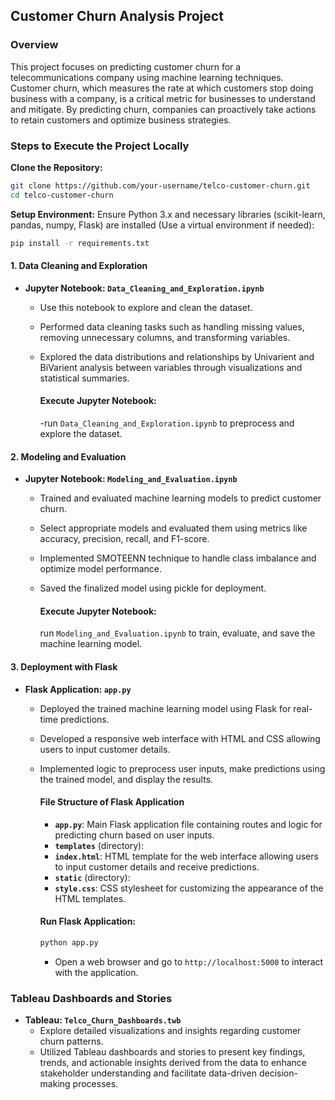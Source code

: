 
## Customer Churn Analysis Project

### Overview
This project focuses on predicting customer churn for a telecommunications company using machine learning techniques. Customer churn, which measures the rate at which customers stop doing business with a company, is a critical metric for businesses to understand and mitigate. By predicting churn, companies can proactively take actions to retain customers and optimize business strategies.


### Steps to Execute the Project Locally

**Clone the Repository:**
   ```bash
   git clone https://github.com/your-username/telco-customer-churn.git
   cd telco-customer-churn
   ```

**Setup Environment:**
Ensure Python 3.x and necessary libraries (scikit-learn, pandas, numpy, Flask) are installed (Use a virtual environment if needed):
   ```bash
   pip install -r requirements.txt
   ```

#### 1. Data Cleaning and Exploration
- **Jupyter Notebook: `Data_Cleaning_and_Exploration.ipynb`**
  - Use this notebook to explore and clean the dataset.
  - Performed data cleaning tasks such as handling missing values, removing unnecessary columns, and transforming variables.
  - Explored the data distributions and relationships by Univarient and BiVarient analysis between variables through visualizations and statistical summaries.

    #### **Execute Jupyter Notebook:**
    -run `Data_Cleaning_and_Exploration.ipynb` to preprocess and explore the dataset.


#### 2. Modeling and Evaluation
- **Jupyter Notebook: `Modeling_and_Evaluation.ipynb`**
  - Trained and evaluated machine learning models to predict customer churn.
  - Select appropriate models and evaluated them using metrics like accuracy, precision, recall, and F1-score.
  - Implemented SMOTEENN technique to handle class imbalance and optimize model performance.
  - Saved the finalized model using pickle for deployment.
 
     #### **Execute Jupyter Notebook:**
     run `Modeling_and_Evaluation.ipynb` to train, evaluate, and save the machine learning model.

#### 3. Deployment with Flask
- **Flask Application: `app.py`**
  - Deployed the trained machine learning model using Flask for real-time predictions.
  - Developed a responsive web interface with HTML and CSS allowing users to input customer details.
  - Implemented logic to preprocess user inputs, make predictions using the trained model, and display the results.
 
      #### **File Structure of Flask Application**

      - **`app.py`**: Main Flask application file containing routes and logic for predicting churn based on user inputs.
      - **`templates`** (directory):
      - **`index.html`**: HTML template for the web interface allowing users to input customer details and receive predictions.
      - **`static`** (directory):
      - **`style.css`**: CSS stylesheet for customizing the appearance of the HTML templates.
 
      #### **Run Flask Application:** 
     ```bash
     python app.py
     ```
      - Open a web browser and go to `http://localhost:5000` to interact with the application.

### Tableau Dashboards and Stories

- **Tableau: `Telco_Churn_Dashboards.twb`**
  - Explore detailed visualizations and insights regarding customer churn patterns.
  - Utilized Tableau dashboards and stories to present key findings, trends, and actionable insights derived from the data to enhance stakeholder understanding and facilitate data-driven decision-making processes.
